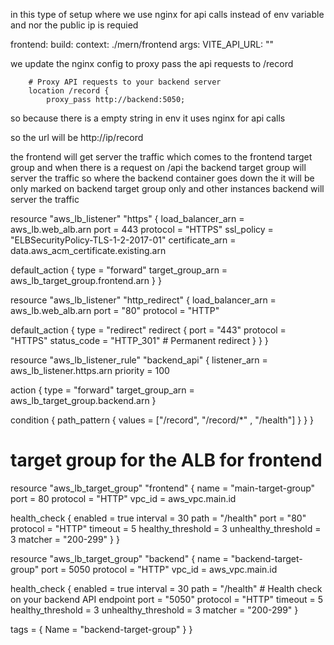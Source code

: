 in this type of setup where we use nginx for api calls instead of env variable and nor the public ip is requied 

 frontend:
    build:
      context: ./mern/frontend
      args:
        VITE_API_URL: ""


we update the nginx config to proxy pass the api requests to /record 

        # Proxy API requests to your backend server
        location /record {
            proxy_pass http://backend:5050;


so because there is a empty string in env  it uses nginx for api calls 

so the url will be http://ip/record




the frontend will get server the traffic which comes to the frontend target group and when there is a request on /api the backend target group will server the traffic so where the backend container goes down the it will be only marked on backend target group only and other instances backend will server the traffic

resource "aws_lb_listener" "https" {
  load_balancer_arn = aws_lb.web_alb.arn
  port              = 443
  protocol          = "HTTPS"
  ssl_policy        = "ELBSecurityPolicy-TLS-1-2-2017-01"
  certificate_arn = data.aws_acm_certificate.existing.arn
  
  default_action {
    type             = "forward"
    target_group_arn = aws_lb_target_group.frontend.arn
  }
}

resource "aws_lb_listener" "http_redirect" {
  load_balancer_arn = aws_lb.web_alb.arn
  port              = "80"
  protocol          = "HTTP"

  default_action {
    type = "redirect"
    redirect {
      port        = "443"
      protocol    = "HTTPS"
      status_code = "HTTP_301"  # Permanent redirect
    }
  }
}

resource "aws_lb_listener_rule" "backend_api" {
  listener_arn = aws_lb_listener.https.arn
  priority     = 100

  action {
    type             = "forward"
    target_group_arn = aws_lb_target_group.backend.arn
  }

  condition {
    path_pattern {
      values = ["/record", "/record/*" , "/health"]
    }
  }
}



# target group for the ALB for frontend
resource "aws_lb_target_group" "frontend" {
  name = "main-target-group"
  port = 80
  protocol = "HTTP"
  vpc_id = aws_vpc.main.id

  health_check {
    enabled = true
    interval = 30
    path = "/health"
    port = "80"
    protocol = "HTTP"
    timeout = 5
    healthy_threshold = 3
    unhealthy_threshold = 3
    matcher =  "200-299"
  }
}

resource "aws_lb_target_group" "backend" {
  name = "backend-target-group"
  port = 5050
  protocol = "HTTP"
  vpc_id = aws_vpc.main.id

  health_check {
    enabled = true
    interval = 30
    path = "/health"  # Health check on your backend API endpoint
    port = "5050"
    protocol = "HTTP"
    timeout = 5
    healthy_threshold = 3
    unhealthy_threshold = 3
    matcher = "200-299"
  }

  tags = {
    Name = "backend-target-group"
  }
}




